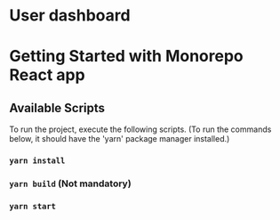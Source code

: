 # User dashboard

# Getting Started with Monorepo React app


## Available Scripts

To run the project, execute the following scripts. (To run the commands below, it should have the 'yarn' package manager installed.)

### `yarn install`
### `yarn build` (Not mandatory)
### `yarn start`

